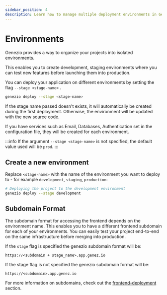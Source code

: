 ```yaml
---
sidebar_position: 4
description: Learn how to manage multiple deployment environments in Genezio. Create, deploy, and update isolated development, staging, and production environments
---
```


# Environments

<head>
  <title>Environments | Genezio Documentation</title>
</head>

Genezio provides a way to organize your projects into isolated environments.

This enables you to create development, staging environments where you can test new features before launching them into production.

You can deploy your application on different environments by setting the flag `--stage <stage-name>` .

```bash
genezio deploy --stage <stage-name>
```

If the stage name passed doesn't exists, it will automatically be created during the first deployment.
Otherwise, the environment will be updated with the new source code.

If you have services such as Email, Databases, Authentication set in the configuration file, they will be created for each environment.

:::info
If the argument `--stage <stage-name>` is not specified, the default value used will be `prod`.
:::

## Create a new environment

Replace `<stage-name>` with the name of the environment you want to deploy to - for example `development`, `staging`, `production`:

```bash
# Deploying the project to the development environment
genezio deploy --stage development
```

## Subdomain Format

The subdomain format for accessing the frontend depends on the environment name. This enables you to have a different frontend subdomain for each of your environments. You can easily test your project end-to-end on the same infrastructure before merging into production.

If the `stage` flag is specified the genezio subdomain format will be:

`https://<subdomain + stage_name>.app.genez.io`

If the stage flag is not specified the genezio subdomain format will be:

`https://<subdomain>.app.genez.io`

For more information on subdomains, check out the [frontend-deployment](/docs/deploy/frontend
 "mention") section.
